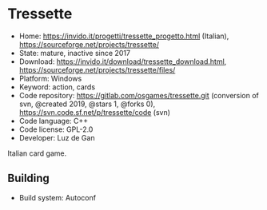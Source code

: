# Tressette

- Home: https://invido.it/progetti/tressette_progetto.html (Italian), https://sourceforge.net/projects/tressette/
- State: mature, inactive since 2017
- Download: https://invido.it/download/tressette_download.html, https://sourceforge.net/projects/tressette/files/
- Platform: Windows
- Keyword: action, cards
- Code repository: https://gitlab.com/osgames/tressette.git (conversion of svn, @created 2019, @stars 1, @forks 0), https://svn.code.sf.net/p/tressette/code (svn)
- Code language: C++
- Code license: GPL-2.0
- Developer: Luz de Gan

Italian card game.

## Building

- Build system: Autoconf
